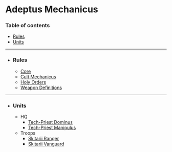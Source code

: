 # Adeptus Mechanicus 

### Table of contents
* [Rules](https://github.com/KripC2160/Libre40K/blob/main/Libre40K/Imperium/Adeptus%20Mechanicus/Adeptus%20Mechanicus.md#rules)
* [Units](https://github.com/KripC2160/Libre40K/blob/main/Libre40K/Imperium/Adeptus%20Mechanicus/Adeptus%20Mechanicus.md#units)

--- 

* ### Rules 
  * [Core](https://github.com/KripC2160/Libre40K/blob/main/Libre40K/Imperium/Adeptus%20Mechanicus/Core.md)
  * [Cult Mechanicus](https://github.com/KripC2160/Libre40K/blob/main/Libre40K/Imperium/Adeptus%20Mechanicus/Cult%20Mechanicus.md)
  * [Holy Orders](https://github.com/KripC2160/Libre40K/blob/main/Libre40K/Imperium/Adeptus%20Mechanicus/Holy%20Orders.md)
  * [Weapon Definitions](https://github.com/KripC2160/Libre40K/blob/main/Libre40K/Imperium/Adeptus%20Mechanicus/Weapon%20Definitions.md)

--- 

* ### Units
  * HQ
    * [Tech-Priest Dominus](https://github.com/KripC2160/Libre40K/blob/main/Libre40K/Imperium/Adeptus%20Mechanicus/HQ/Tech-Priest%20Dominus.md) 
    * [Tech-Priest Manipulus](https://github.com/KripC2160/Libre40K/blob/main/Libre40K/Imperium/Adeptus%20Mechanicus/HQ/Tech-Priest%20Manipulus.md)
  * Troops 
    * [Skitarii Ranger](https://github.com/KripC2160/Libre40K/blob/main/Libre40K/Imperium/Adeptus%20Mechanicus/Troops/Skitarii%20Ranger.md)
    * [Skitarii Vanguard](https://github.com/KripC2160/Libre40K/blob/main/Libre40K/Imperium/Adeptus%20Mechanicus/Troops/Skitarii%20Vanguard.md)
  
